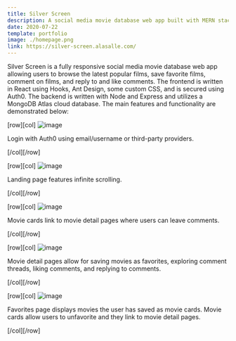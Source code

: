 ```yaml
---
title: Silver Screen
description: A social media movie database web app built with MERN stack, Auth0, Ant Design, and TMDb API.
date: 2020-07-22
template: portfolio
image: ./homepage.png
link: https://silver-screen.alasalle.com/
---
```


<!-- `youtube: -R4Y-uWfu2A` -->

Silver Screen is a fully responsive social media movie database web app allowing users to browse the latest popular films, save favorite films, comment on films, and reply to and like comments. The frontend is written in React using Hooks, Ant Design, some custom CSS, and is secured using Auth0. The backend is written with Node and Express and utilizes a MongoDB Atlas cloud database. The main features and functionality are demonstrated below:

[row][col]
![image](./login.gif)

Login with Auth0 using email/username or third-party providers.

[/col][/row]

[row][col]
![image](./infinitescroll.gif)

Landing page features infinite scrolling.

[/col][/row]

[row][col]
![image](./moviepageandcomment.gif)

Movie cards link to movie detail pages where users can leave comments.

[/col][/row]

[row][col]
![image](./moviepageandfavoriteandlikeandreply.gif)

Movie detail pages allow for saving movies as favorites, exploring comment threads, liking comments, and replying to comments.

[/col][/row]

[row][col]
![image](./favepageandremovefave.gif)

Favorites page displays movies the user has saved as movie cards. Movie cards allow users to unfavorite and they link to movie detail pages.

[/col][/row]
